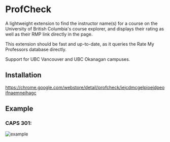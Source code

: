# ProfCheck

A lightweight extension to find the instructor name(s) for a course on the University of British Columbia's course explorer, and displays their rating as well as their RMP link directly in the page.

This extension should be fast and up-to-date, as it queries the Rate My Professors database directly.

Support for UBC Vancouver and UBC Okanagan campuses.

## Installation

https://chrome.google.com/webstore/detail/profcheck/iejcdmcgelpioejdpeoifnaemneihagc

## Example

### CAPS 301:

![example](https://i.imgur.com/lp7GWyl.png)
